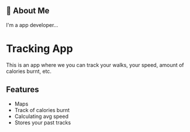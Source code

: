 
## 🚀 About Me
I'm a app developer...



# Tracking App

This is an app where we you can track your walks, your speed, amount of calories burnt, etc.


## Features

- Maps
- Track of calories burnt
- Calculating avg speed
- Stores your past tracks

